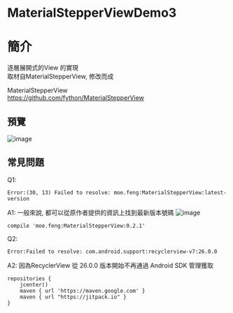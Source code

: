 # MaterialStepperViewDemo3

簡介
==================================
逐層展開式的View 的實現                                         
取材自MaterialStepperView, 修改而成

MaterialStepperView                                     
https://github.com/fython/MaterialStepperView

預覽
--------
![image](http://i.imgur.com/7ebm0hA.jpg)  

常見問題
--------
Q1:
```
Error:(30, 13) Failed to resolve: moe.feng:MaterialStepperView:latest-version
```
A1:
一般來說, 都可以從原作者提供的資訊上找到最新版本號碼
![image](http://i.imgur.com/QRYLPhx.jpg)  
```
compile 'moe.feng:MaterialStepperView:0.2.1'
```
      
Q2:
```
Error:Failed to resolve: com.android.support:recyclerview-v7:26.0.0
```
A2:
因為RecyclerView 從 26.0.0 版本開始不再通過 Android SDK 管理獲取
```
repositories {
    jcenter()
    maven { url 'https://maven.google.com' }
    maven { url "https://jitpack.io" }
}
```
